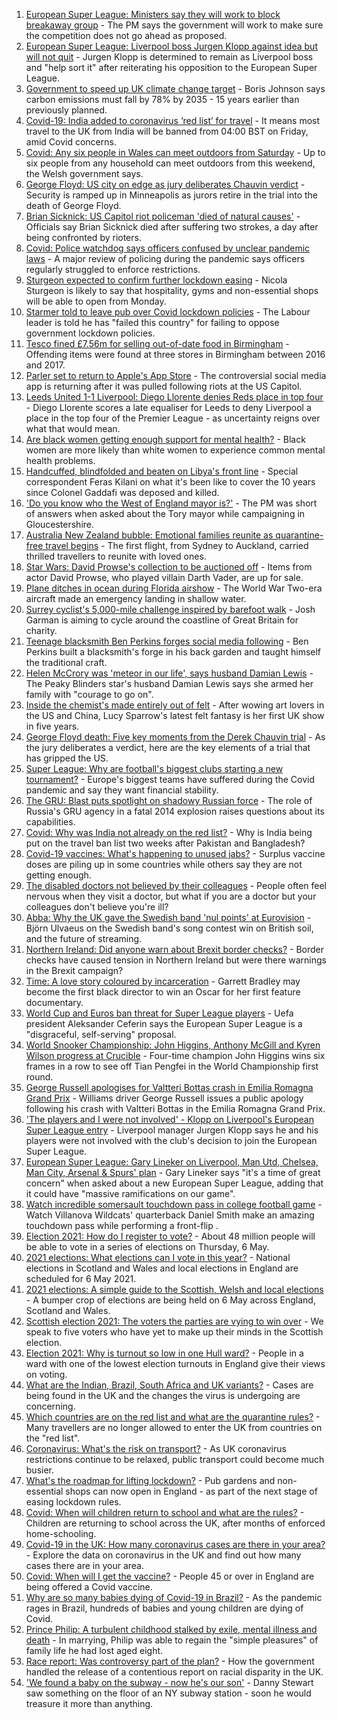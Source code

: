 1. [European Super League: Ministers say they will work to block breakaway group](https://www.bbc.co.uk/news/uk-politics-56807515) - The PM says the government will work to make sure the competition does not go ahead as proposed.
2. [European Super League: Liverpool boss Jurgen Klopp against idea but will not quit](https://www.bbc.co.uk/sport/football/56809771) - Jurgen Klopp is determined to remain as Liverpool boss and "help sort it" after reiterating his opposition to the European Super League.
3. [Government to speed up UK climate change target](https://www.bbc.co.uk/news/uk-politics-56807520) - Boris Johnson says carbon emissions must fall by 78% by 2035 - 15 years earlier than previously planned.
4. [Covid-19: India added to coronavirus ‘red list’ for travel](https://www.bbc.co.uk/news/uk-56806103) - It means most travel to the UK from India will be banned from 04:00 BST on Friday, amid Covid concerns.
5. [Covid: Any six people in Wales can meet outdoors from Saturday](https://www.bbc.co.uk/news/uk-wales-politics-56804046) - Up to six people from any household can meet outdoors from this weekend, the Welsh government says.
6. [George Floyd: US city on edge as jury deliberates Chauvin verdict](https://www.bbc.co.uk/news/world-us-canada-56806961) - Security is ramped up in Minneapolis as jurors retire in the trial into the death of George Floyd.
7. [Brian Sicknick: US Capitol riot policeman 'died of natural causes'](https://www.bbc.co.uk/news/world-us-canada-56810371) - Officials say Brian Sicknick died after suffering two strokes, a day after being confronted by rioters.
8. [Covid: Police watchdog says officers confused by unclear pandemic laws](https://www.bbc.co.uk/news/uk-56810031) - A major review of policing during the pandemic says officers regularly struggled to enforce restrictions.
9. [Sturgeon expected to confirm further lockdown easing](https://www.bbc.co.uk/news/uk-scotland-glasgow-west-56807826) - Nicola Sturgeon is likely to say that hospitality, gyms and non-essential shops will be able to open from Monday.
10. [Starmer told to leave pub over Covid lockdown policies](https://www.bbc.co.uk/news/uk-politics-56802020) - The Labour leader is told he has "failed this country" for failing to oppose government lockdown policies.
11. [Tesco fined £7.56m for selling out-of-date food in Birmingham](https://www.bbc.co.uk/news/uk-england-birmingham-56806641) - Offending items were found at three stores in Birmingham between 2016 and 2017.
12. [Parler set to return to Apple's App Store](https://www.bbc.co.uk/news/technology-56809217) - The controversial social media app is returning after it was pulled following riots at the US Capitol.
13. [Leeds United 1-1 Liverpool: Diego Llorente denies Reds place in top four](https://www.bbc.co.uk/sport/football/56713525) - Diego Llorente scores a late equaliser for Leeds to deny Liverpool a place in the top four of the Premier League - as uncertainty reigns over what that would mean.
14. [Are black women getting enough support for mental health?](https://www.bbc.co.uk/news/uk-56765171) - Black women are more likely than white women to experience common mental health problems.
15. [Handcuffed, blindfolded and beaten on Libya's front line](https://www.bbc.co.uk/news/world-africa-56773817) - Special correspondent Feras Kilani on what it's been like to cover the 10 years since Colonel Gaddafi was deposed and killed.
16. ['Do you know who the West of England mayor is?'](https://www.bbc.co.uk/news/uk-56808466) - The PM was short of answers when asked about the Tory mayor while campaigning in Gloucestershire.
17. [Australia New Zealand bubble: Emotional families reunite as quarantine-free travel begins](https://www.bbc.co.uk/news/world-australia-56798393) - The first flight, from Sydney to Auckland, carried thrilled travellers to reunite with loved ones.
18. [Star Wars: David Prowse's collection to be auctioned off](https://www.bbc.co.uk/news/uk-england-bristol-56799244) - Items from actor David Prowse, who played villain Darth Vader, are up for sale.
19. [Plane ditches in ocean during Florida airshow](https://www.bbc.co.uk/news/world-us-canada-56792530) - The World War Two-era aircraft made an emergency landing in shallow water.
20. [Surrey cyclist's 5,000-mile challenge inspired by barefoot walk](https://www.bbc.co.uk/news/uk-england-surrey-56784396) - Josh Garman is aiming to cycle around the coastline of Great Britain for charity.
21. [Teenage blacksmith Ben Perkins forges social media following](https://www.bbc.co.uk/news/uk-england-56733672) - Ben Perkins built a blacksmith's forge in his back garden and taught himself the traditional craft.
22. [Helen McCrory was 'meteor in our life', says husband Damian Lewis](https://www.bbc.co.uk/news/entertainment-arts-56792079) - The Peaky Blinders star's husband Damian Lewis says she armed her family with "courage to go on".
23. [Inside the chemist's made entirely out of felt](https://www.bbc.co.uk/news/entertainment-arts-56773534) - After wowing art lovers in the US and China, Lucy Sparrow's latest felt fantasy is her first UK show in five years.
24. [George Floyd death: Five key moments from the Derek Chauvin trial](https://www.bbc.co.uk/news/world-us-canada-56802198) - As the jury deliberates a verdict, here are the key elements of a trial that has gripped the US.
25. [Super League: Why are football's biggest clubs starting a new tournament?](https://www.bbc.co.uk/news/business-56768728) - Europe's biggest teams have suffered during the Covid pandemic and say they want financial stability.
26. [The GRU: Blast puts spotlight on shadowy Russian force](https://www.bbc.co.uk/news/world-europe-56798784) - The role of Russia's GRU agency in a fatal 2014 explosion raises questions about its capabilities.
27. [Covid: Why was India not already on the red list?](https://www.bbc.co.uk/news/56801288) - Why is India being put on the travel ban list two weeks after Pakistan and Bangladesh?
28. [Covid-19 vaccines: What's happening to unused jabs?](https://www.bbc.co.uk/news/world-56763490) - Surplus vaccine doses are piling up in some countries while others say they are not getting enough.
29. [The disabled doctors not believed by their colleagues](https://www.bbc.co.uk/news/disability-56244376) - People often feel nervous when they visit a doctor, but what if you are a doctor but your colleagues don't believe you're ill?
30. [Abba: Why the UK gave the Swedish band 'nul points' at Eurovision](https://www.bbc.co.uk/news/entertainment-arts-56743279) - Björn Ulvaeus on the Swedish band's song contest win on British soil, and the future of streaming.
31. [Northern Ireland: Did anyone warn about Brexit border checks?](https://www.bbc.co.uk/news/56763859) - Border checks have caused tension in Northern Ireland but were there warnings in the Brexit campaign?
32. [Time: A love story coloured by incarceration](https://www.bbc.co.uk/news/world-us-canada-56753968) - Garrett Bradley may become the first black director to win an Oscar for her first feature documentary.
33. [World Cup and Euros ban threat for Super League players](https://www.bbc.co.uk/sport/football/56800351) - Uefa president Aleksander Ceferin says the European Super League is a "disgraceful, self-serving" proposal.
34. [World Snooker Championship: John Higgins, Anthony McGill and Kyren Wilson progress at Crucible](https://www.bbc.co.uk/sport/snooker/56800272) - Four-time champion John Higgins wins six frames in a row to see off Tian Pengfei in the World Championship first round.
35. [George Russell apologises for Valtteri Bottas crash in Emilia Romagna Grand Prix](https://www.bbc.co.uk/sport/formula1/56809267) - Williams driver George Russell issues a public apology following his crash with Valtteri Bottas in the Emilia Romagna Grand Prix.
36. ['The players and I were not involved' - Klopp on Liverpool's European Super League entry](https://www.bbc.co.uk/sport/av/football/56810625) - Liverpool manager Jurgen Klopp says he and his players were not involved with the club's decision to join the European Super League.
37. [European Super League: Gary Lineker on Liverpool, Man Utd, Chelsea, Man City, Arsenal & Spurs' plan](https://www.bbc.co.uk/sport/av/football/56807114) - Gary Lineker says "it's a time of great concern" when asked about a new European Super League, adding that it could have "massive ramifications on our game".
38. [Watch incredible somersault touchdown pass in college football game](https://www.bbc.co.uk/sport/av/american-football/56799679) - Watch Villanova Wildcats' quarterback Daniel Smith make an amazing touchdown pass while performing a front-flip .
39. [Election 2021: How do I register to vote?](https://www.bbc.co.uk/news/uk-politics-56581106) - About 48 million people will be able to vote in a series of elections on Thursday, 6 May.
40. [2021 elections: What elections can I vote in this year?](https://www.bbc.co.uk/news/56129210) - National elections in Scotland and Wales and local elections in England are scheduled for 6 May 2021.
41. [2021 elections: A simple guide to the Scottish, Welsh and local elections](https://www.bbc.co.uk/news/uk-politics-56286643) - A bumper crop of elections are being held on 6 May across England, Scotland and Wales.
42. [Scottish election 2021: The voters the parties are vying to win over](https://www.bbc.co.uk/news/uk-scotland-56633340) - We speak to five voters who have yet to make up their minds in the Scottish election.
43. [Election 2021: Why is turnout so low in one Hull ward?](https://www.bbc.co.uk/news/uk-england-humber-56735787) - People in a ward with one of the lowest election turnouts in England give their views on voting.
44. [What are the Indian, Brazil, South Africa and UK variants?](https://www.bbc.co.uk/news/health-55659820) - Cases are being found in the UK and the changes the virus is undergoing are concerning.
45. [Which countries are on the red list and what are the quarantine rules?](https://www.bbc.co.uk/news/explainers-52544307) - Many travellers are no longer allowed to enter the UK from countries on the "red list".
46. [Coronavirus: What's the risk on transport?](https://www.bbc.co.uk/news/health-51736185) - As UK coronavirus restrictions continue to be relaxed, public transport could become much busier.
47. [What's the roadmap for lifting lockdown?](https://www.bbc.co.uk/news/explainers-52530518) - Pub gardens and non-essential shops can now open in England - as part of the next stage of easing lockdown rules.
48. [Covid: When will children return to school and what are the rules?](https://www.bbc.co.uk/news/education-51643556) - Children are returning to school across the UK, after months of enforced home-schooling.
49. [Covid-19 in the UK: How many coronavirus cases are there in your area?](https://www.bbc.co.uk/news/uk-51768274) - Explore the data on coronavirus in the UK and find out how many cases there are in your area.
50. [Covid: When will I get the vaccine?](https://www.bbc.co.uk/news/health-55045639) - People 45 or over in England are being offered a Covid vaccine.
51. [Why are so many babies dying of Covid-19 in Brazil?](https://www.bbc.co.uk/news/world-latin-america-56696907) - As the pandemic rages in Brazil, hundreds of babies and young children are dying of Covid.
52. [Prince Philip: A turbulent childhood stalked by exile, mental illness and death](https://www.bbc.co.uk/news/uk-56690270) - In marrying, Philip was able to regain the "simple pleasures" of family life he had lost aged eight.
53. [Race report: Was controversy part of the plan?](https://www.bbc.co.uk/news/uk-politics-56578839) - How the government handled the release of a contentious report on racial disparity in the UK.
54. ['We found a baby on the subway - now he's our son'](https://www.bbc.co.uk/news/stories-56409764) - Danny Stewart saw something on the floor of an NY subway station - soon he would treasure it more than anything.
